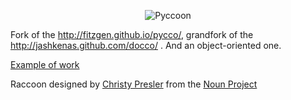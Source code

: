 <p align="center">
<img src="https://www.dropbox.com/s/n6s0ngrjl69ct09/pyccoon.svg?dl=1" alt="Pyccoon" />
</p>

Fork of the http://fitzgen.github.io/pycco/, grandfork of the http://jashkenas.github.com/docco/ . And an object-oriented one.

[Example of work](https://www.dropbox.com/s/c4ea8ra4f35cdrp/docpage.png?dl=1)

Raccoon designed by <a href="http://www.thenounproject.com/cnpresler">Christy Presler</a> from the <a href="http://www.thenounproject.com">Noun Project</a>
